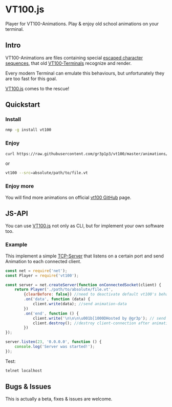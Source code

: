 # VT100.js

Player for VT100-Animations.
Play & enjoy old school animations on your terminal.

## Intro

VT100-Animations are files containing special [escaped character sequences](https://en.wikipedia.org/wiki/ANSI_escape_code), that old [VT100-Terminals](https://en.wikipedia.org/wiki/VT100) recognize and render.

Every modern Terminal can emulate this behaviours, but unfortunately they are too fast for this goal.
 
[VT100.js](https://www.npmjs.com/package/vt100) comes to the rescue!

## Quickstart

### Install

```bash
nmp -g install vt100
```


### Enjoy
```bash
curl https://raw.githubusercontent.com/gr3p1p3/vt100/master/animations/blinkeyes.vt | vt100
```

or 

```bash
vt100 --src=absolute/path/to/file.vt
```

### Enjoy more

You will find more animations on official [vt100 GitHub](https://github.com/gr3p1p3/vt100/tree/master/animations) page.


## JS-API

You can use [VT100.js](https://www.npmjs.com/package/vt100) not only as CLI, but for implement your own software too.

### Example

This implement a simple [TCP-Server](https://nodejs.org/api/net.html#net_class_net_server) that listens on a certain port and send Animation to each connected client.


```javascript
const net = require('net');
const Player = require('vt100');

const server = net.createServer(function onConnectedSocket(client) {
    return Player('./path/to/absolute/file.vt',
        {clearBefore: false}) //need to deactivate default vt100's behaviour
        .on('data', function (data) {
            client.write(data); //send animation-data
        })
        .on('end', function () {
            client.write('\n\n\n\u001b[1000DHosted by @gr3p'); // send bye-message at begin of line
            client.destroy(); //destroy client-connection after animation is done
        })
});

server.listen(23, '0.0.0.0', function () {
    console.log('Server was started!');
});
```

Test:

```bash
telnet localhost
```

## Bugs & Issues

This is actually a beta, fixes & issues are welcome.